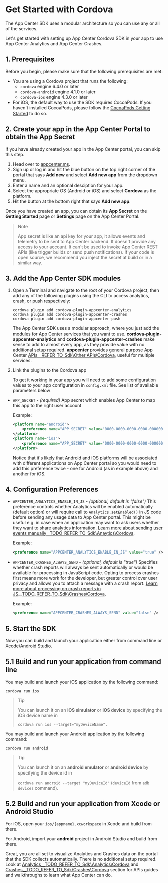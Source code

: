 
# Get Started with Cordova

The App Center SDK uses a modular architecture so you can use any or all of the services.

Let's get started with setting up App Center Cordova SDK in your app to use App Center Analytics and App Center Crashes.

## 1. Prerequisites

Before you begin, please make sure that the following prerequisites are met:

* You are using a Cordova project that runs the following:
	* `cordova` engine 6.4.0 or later
	* `cordova-android` engine 4.1.0 or later
	* `cordova-ios` engine 4.3.0 or later
* For iOS, the default way to use the SDK requires CocoaPods. If you haven't installed CocoaPods, please follow the [CocoaPods Getting Started](https://guides.cocoapods.org/using/getting-started.html) to do so.

## 2. Create your app in the App Center Portal to obtain the App Secret

If you have already created your app in the App Center portal, you can skip this step.

1. Head over to [appcenter.ms](https://appcenter.ms).
2. Sign up or log in and hit the blue button on the top right corner of the portal that says **Add new** and select **Add new app** from the dropdown menu.
3. Enter a name and an optional desciption for your app.
4. Select the appropriate OS (Android or iOS) and select **Cordova** as the platform.
5. Hit the button at the bottom right that says **Add new app**.

Once you have created an app, you can obtain its **App Secret** on the **Getting Started** page or **Settings** page on the App Center Portal.

> Note
>
> App secret is like an api key for your app, it allows events and telemetry to be sent to App Center backend. It doesn't provide any access to your account. It can't be used to invoke App Center REST APIs (like trigger builds or send push notifications). If your code is open source, we recommend you inject the secret at build or in a similar way.

## 3. Add the App Center SDK modules

1. Open a Terminal and navigate to the root of your Cordova project, then add any of the following plugins using the CLI to access analytics, crash, or push respectively:

	```
    cordova plugin add cordova-plugin-appcenter-analytics
    cordova plugin add cordova-plugin-appcenter-crashes
    cordova plugin add cordova-plugin-appcenter-push
    ```

	The App Center SDK uses a modular approach, where you just add the modules for App Center services that you want to use. **cordova-plugin-appcenter-analytics** and **cordova-plugin-appcenter-crashes** make sense to add to almost every app, as they provide value with no additional setup required. **appcenter** provides general purpose App Center [APIs__REFER_TO_Sdk\Other APIs\Cordova](), useful for multiple services.

2.  Link the plugins to the Cordova app

    To get it working in your app you will need to add some configuration values to your app configuration in `config.xml` file. See list of available parameters below

- `APP_SECRET` - _(required)_ App secret which enables App Center to map this app to the right user account

  Example:

  ```xml
  <platform name="android">
      <preference name="APP_SECRET" value="0000-0000-0000-0000-000000000000" />
  </platform>
  <platform name="ios">
      <preference name="APP_SECRET" value="0000-0000-0000-0000-000000000000" />
  </platform>
  ```

  Notice that it's likely that Android and iOS platforms will be associated with different applications on App Center portal so you would need to add this preference twice - one for Android (as in example above) and another for iOS.

## 4. Configuration Preferences 

- `APPCENTER_ANALYTICS_ENABLE_IN_JS` - _(optional, default is "false")_ This preference controls whether Analytics will be enabled automatically (default option) or will require call to `Analytics.setEnabled()` in JS code before sending any usage data to App Center portal. This might be useful e.g. in case when an application may want to ask users whether they want to share analytics information. [Learn more about sending user events manually__TODO_REFER_TO_Sdk\Anaytics\Cordova]().

  Example:

  ```xml
  <preference name="APPCENTER_ANALYTICS_ENABLE_IN_JS" value="true" />
  ```

- `APPCENTER_CRASHES_ALWAYS_SEND` - _(optional, default is "true")_ Specifies whether crash reports will always be sent automatically or would be available for processing in JavaScript  code. Opting to process crashes first means more work for the developer, but greater control over user privacy and allows you to attach a message with a crash report. [Learn more about processing on crash reports in JS__TODO_REFER_TO_Sdk\Crashes\Cordova]().

  Example:

  ```xml
  <preference name="APPCENTER_CRASHES_ALWAYS_SEND" value="false" />
  ```
  
## 5. Start the SDK

Now you can build and launch your application either from command line or Xcode/Android Studio.

## 5.1 Build and run your application from command line

You may build and launch your iOS application by the following command:

```shell
cordova run ios
```

> Tip
>
> You can launch it on an **iOS simulator** or **iOS device** by specifying the iOS device name in 
>
> `cordova run ios --target="myDeviceName".`

You may build and launch your Android application by the following command:

```shell
cordova run android
```

> Tip
>
> You can launch it on an **android emulator** or **android device** by specifying the device id in 
>
> `cordova run android --target "myDeviceId"` (`deviceId` from `adb devices` command).

## 5.2 Build and run your application from Xcode or Android Studio

For iOS, open your `ios/{appname}.xcworkspace` in Xcode and build from there.

For Android, import your **android** project in Android Studio and build from there.

Great, you are all set to visualize Analytics and Crashes data on the portal that the SDK collects automatically. There is no additional setup required. Look at [Analytics__TODO_REFER_TO_Sdk\Analytics\Cordova]() and [Crashes__TODO_REFER_TO_Sdk\Crashes\Cordova]() section for APIs guides and walkthroughs to learn what App Center can do.
